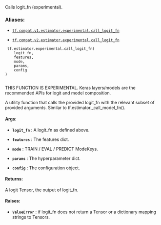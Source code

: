 Calls logit_fn (experimental).



### Aliases:

- [ `tf.compat.v1.estimator.experimental.call_logit_fn` ](/api_docs/python/tf/estimator/experimental/call_logit_fn)

- [ `tf.compat.v2.estimator.experimental.call_logit_fn` ](/api_docs/python/tf/estimator/experimental/call_logit_fn)



```
 tf.estimator.experimental.call_logit_fn(
    logit_fn,
    features,
    mode,
    params,
    config
)
 
```

THIS FUNCTION IS EXPERIMENTAL. Keras layers/models are the recommended APIs
for logit and model composition.

A utility function that calls the provided logit_fn with the relevant subset
of provided arguments. Similar to tf.estimator._call_model_fn().



#### Args:

- **`logit_fn`** : A logit_fn as defined above.

- **`features`** : The features dict.

- **`mode`** : TRAIN / EVAL / PREDICT ModeKeys.

- **`params`** : The hyperparameter dict.

- **`config`** : The configuration object.



#### Returns:
A logit Tensor, the output of logit_fn.



#### Raises:

- **`ValueError`** : if logit_fn does not return a Tensor or a dictionary mapping
strings to Tensors.

